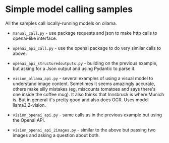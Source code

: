 # Simple model calling samples

All the samples call locally-running models on ollama.

- `manual_call.py` - use package requests and json to make http calls to openai-like interface.

- `openai_api_call.py` - use the openai package to do very similar calls to above. 

- `openai_api_structuredoutputs.py` - building on the previous example, but asking for a Json output and using Pydantic to parse it.

- `vision_ollama_api.py` - several examples of using a visual model to understand image content. Sometimes it seems amazingly accurate, others make silly mistakes (eg, miscounts tomatoes and says there's one inside the coffee mug). It also thinks that Innsbruck is where Munich is. But in general it's pretty good and also does OCR. Uses model llama3.2-vision.

- `vision_openai_api.py` - same calls as in the previous example but using the Openai API.

- `vision_openai_api_2images.py` - similar to the above but passing two images and asking a question about both.
